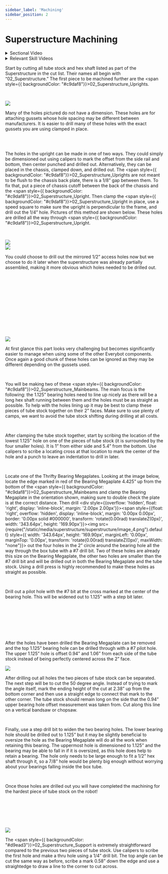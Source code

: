 ```yaml
---
sidebar_label: 'Machining'
sidebar_position: 2
---
```


# Superstructure Machining

<details >
    <summary>
    Sectional Video
    </summary>
    <div>
    <iframe width="420" height="315"
    src="https://www.youtube.com/embed/oVgAc-nTEOU">
    </iframe>
    </div>
</details>

<details >
    <summary>
    Relevant Skill Videos
    </summary>
    <div>
        <a href="http://localhost:3000/ebot/fundamentals/tools-and-machinery/reading-part-drawings" target="_blank">Reading Part Drawings</a>
    </div>
    <br/>
    <div>
    <iframe width="420" height="315"
    src="https://www.youtube.com/embed/M8fAF0xMxBs">
    </iframe>
    </div>
    <br/>
    <div>
    <iframe width="420" height="315"
    src="https://www.youtube.com/embed/def5QH7UUIU">
    </iframe>
    </div>
</details>

<span/>Start by cutting all tube stock and hex shaft listed as part of the Superstructure in the cut list. Their names all begin with &ldquo;02_Superstructure.&rdquo; The first piece to be machined further are the&nbsp;<span style={{ backgroundColor: "#c9daf8"}}>02_Superstructure_Upright</span>s.

<p><br /> </p>

<div style={{overflow: 'hidden', float: 'left', display: 'inline-block', margin: '2.00px 2.00px'}}><span style={{float: 'left', overflow: 'hidden', display: 'inline-block', margin: '0.00px 0.00px', border: '0.00px solid #000000', transform: 'rotate(0.00rad) translateZ(0px)',  width: '270.20px', height: '363.10px'}}><img src={require("/static/media/superstructure/superstructure/image_0.png").default} style={{ width: '270.20px', height: '363.10px', marginLeft: '0.00px', marginTop: '0.00px', transform: 'rotate(0.00rad) translateZ(0px)', maxWidth: "none"}}></img></span></div>

Many of the holes pictured do not have a dimension. These holes are for attaching gussets whose hole spacing may be different between manufacturers. It is easier to drill many of these holes with the exact gussets you are using clamped in place.

<p><br /> <br /> </p>

<span/>The holes in the upright can be made in one of two ways. They could simply be dimensioned out using calipers to mark the offset from the side rail and bottom, then center punched and drilled out. Alternatively, they can be placed in the chassis, clamped down, and drilled out. The <span style={{ backgroundColor: "#c9daf8"}}>02_Superstructure_Upright</span>s are not meant to be flush to the chassis back plate, there is a 1/8&rdquo; gap between them. To fix that, put a piece of chassis cutoff between the back of the chassis and the <span style={{ backgroundColor: "#c9daf8"}}>02_Superstructure_Upright</span>. Then clamp the <span style={{ backgroundColor: "#c9daf8"}}>02_Superstructure_Upright</span>&nbsp;in place, use a speed square to make sure the upright is perpendicular to the frame, and drill out the 1/4&rdquo; hole. Pictures of this method are shown below. These holes are drilled all the way through <span style={{ backgroundColor: "#c9daf8"}}>02_Superstructure_Upright</span>.

<p><br />  </p>

<div style={{overflow: 'hidden', float: 'left', display: 'inline-block', margin: '2.00px 2.00px'}}><span style={{float: 'left', overflow: 'hidden', display: 'inline-block', margin: '0.00px 0.00px', border: '0.00px solid #000000', transform: 'rotate(0.00rad) translateZ(0px)',  width: '161.00px', height: '197.60px'}}><img src={require("/static/media/superstructure/superstructure/image_1.jpg").default} style={{ width: '161.00px', height: '214.00px', marginLeft: '0.00px', marginTop: '0.00px', transform: 'rotate(0.00rad) translateZ(0px)', maxWidth: "none"}}></img></span></div>



<div style={{overflow: 'hidden', float: 'left', display: 'inline-block', margin: '2.00px 2.00px'}}><span style={{float: 'left', overflow: 'hidden', display: 'inline-block', margin: '0.00px 0.00px', border: '0.00px solid #000000', transform: 'rotate(0.00rad) translateZ(0px)',  width: '162.00px', height: '197.60px'}}><img src={require("/static/media/superstructure/superstructure/image_2.jpg").default} style={{ width: '180.00px', height: '237.08px', marginLeft: '-18.00px', marginTop: '-15.08px', transform: 'rotate(0.00rad) translateZ(0px)', maxWidth: "none"}}></img></span></div>

You could choose to drill out the mirrored 1/2&rdquo; access holes now but we choose to do it later when the superstructure was already partially assembled, making it more obvious which holes needed to be drilled out.

<p><br /> <br /> <br /> <br /> </p>

<p><br /> <br /> <br /> <br /> <br /> <br /> </p>

<div style={{pageBreakAfter: 'always'}}></div>

<div style={{overflow: 'hidden', float: 'left', display: 'inline-block', margin: '12.00px 2.00px'}}><span style={{float: 'left', overflow: 'hidden', display: 'inline-block', margin: '0.00px 0.00px', border: '0.00px solid #000000', transform: 'rotate(0.00rad) translateZ(0px)',  width: '381.39px', height: '474.10px'}}><img src={require("/static/media/superstructure/superstructure/image_3.png").default} style={{ width: '381.39px', height: '474.10px', marginLeft: '0.00px', marginTop: '0.00px', transform: 'rotate(0.00rad) translateZ(0px)', maxWidth: "none"}}></img></span></div>

At first glance this part looks very challenging but becomes significantly easier to manage when using some of the other Everybot components. Once again a good chunk of these holes can be ignored as they may be different depending on the gussets used.

<p><br /> </p>

<span/>You will be making two of these <span style={{ backgroundColor: "#c9daf8"}}>02_Superstructure_Mainbeam</span>s. The main focus is the following: the 1.125&rdquo; bearing holes need to line up nicely as there will be a long hex shaft running between them and the holes must be as straight as possible. To help with the holes lining up it may be best to clamp these pieces of tube stock together on their 2&rdquo; faces. Make sure to use plenty of camps, we want to avoid the tube stock shifting during drilling at all costs.

<p><br /> </p>

After clamping the tube stock together, start by scribing the location of the lowest 1.125&rdquo; hole on one of the pieces of tube stock (it is surrounded by the four smaller holes). It is 1&rdquo; from either side and 5.4&rdquo; from the bottom. Use calipers to scribe a locating cross at that location to mark the center of the hole and a punch to leave an indentation to drill in later.

<p><br /> </p>

<span/>Locate one of the Thrifty Bearing Megaplates. Looking at the image below, locate the edge marked in red of the Bearing Megaplate 4.425&rdquo; up from the bottom of the <span style={{ backgroundColor: "#c9daf8"}}>02_Superstructure_Mainbeam</span>s and&nbsp;clamp the Bearing Megaplate in the orientation shown, making sure to double check the plate is at the correct distance. Then drill <div style={{overflow: 'hidden', float: 'right', display: 'inline-block', margin: '2.00px 2.00px'}}><span style={{float: 'right', overflow: 'hidden', display: 'inline-block', margin: '0.00px 0.00px', border: '0.00px solid #000000', transform: 'rotate(0.00rad) translateZ(0px)',  width: '343.64px', height: '169.90px'}}><img src={require("/static/media/superstructure/superstructure/image_4.png").default} style={{ width: '343.64px', height: '169.90px', marginLeft: '0.00px', marginTop: '0.00px', transform: 'rotate(0.00rad) translateZ(0px)', maxWidth: "none"}}></img></span></div> out the four holes in the 2&rdquo; circle around the bearing hole all the way through the box tube with a #7 drill bit. Two of these holes are already this size on the Bearing Megaplate, the other two holes are smaller than the #7 drill bit and will be drilled out in both the Bearing Megaplate and the tube stock. Using a drill press is highly recommended to make these holes as straight as possible.

<p><br /> </p>

Drill out a pilot hole with the #7 bit at the cross marked at the center of the bearing hole. This will be widened out to 1.125&rdquo; with a step bit later.

<p><br /> <br /> <br /> <br /> <br /> <br /> </p>

<div style={{pageBreakAfter: 'always'}}></div>

After the holes have been drilled the Bearing Megaplate can be removed and the top 1.125&rdquo; bearing hole can be drilled through with a #7 pilot hole. The upper 1.125&rdquo; hole is offset 0.94&rdquo; and 1.06&rdquo; from each side of the tube stock instead of being perfectly centered across the 2&rdquo; face.

<div style={{overflow: 'hidden', float: 'right', display: 'inline-block', margin: '2.00px 2.00px'}}><span style={{float: 'right', overflow: 'hidden', display: 'inline-block', margin: '0.00px 0.00px', border: '0.00px solid #000000', transform: 'rotate(0.00rad) translateZ(0px)',  width: '203.50px', height: '312.79px'}}><img src={require("/static/media/superstructure/superstructure/image_5.png").default} style={{ width: '203.50px', height: '312.79px', marginLeft: '0.00px', marginTop: '0.00px', transform: 'rotate(0.00rad) translateZ(0px)', maxWidth: "none"}}></img></span></div>

After drilling out all holes the two pieces of tube stock can be separated. The next step will be to cut the 50 degree angle. Instead of trying to mark the angle itself, mark the ending height of the cut at 2.38&rdquo; up from the bottom corner and then use a straight edge to connect that mark to the other corner. The tube stock should remain long on the side that the 0.94&rdquo; upper bearing hole offset measurement was taken from. Cut along this line on a vertical bandsaw or chopsaw.

<p><br /> </p>

Finally, use a step drill bit to widen the two bearing holes. The lower bearing hole should be drilled out to 1.125&rdquo; but it may be slightly beneficial to oversize the hole as the Bearing Megaplate will do all the work when retaining this bearing. The uppermost hole is dimensioned to 1.125&rdquo; and the bearing may be able to fall in if it is oversized, as this hole does help to retain a bearing. The hole only needs to be large enough to fit a 1/2&rdquo; hex shaft through it, so a 7/8&rdquo; hole would be plenty big enough without worrying about your bearings falling inside the box tube.

<p><br /> </p>

Once those holes are drilled out you will have completed the machining for the hardest piece of tube stock on the robot!

<p><br /> </p>
<p><br /> </p>
<p><br /> </p>

<div style={{pageBreakAfter: 'always'}}></div>

<div style={{overflow: 'hidden', float: 'left', display: 'inline-block', margin: '2.00px 2.00px'}}><span style={{float: 'left', overflow: 'hidden', display: 'inline-block', margin: '0.00px 0.00px', border: '0.00px solid #000000', transform: 'rotate(0.00rad) translateZ(0px)',  width: '323.00px', height: '775.00px'}}><img src={require("/static/media/superstructure/superstructure/image_6.png").default} style={{ width: '323.00px', height: '775.00px', marginLeft: '0.00px', marginTop: '0.00px', transform: 'rotate(0.00rad) translateZ(0px)', maxWidth: "none"}}></img></span></div>

<span/>The <span style={{ backgroundColor: "#d9ead3"}}>02_Superstructure_Support</span>&nbsp;is extremely straightforward compared to the previous two pieces of tube stock. Use calipers to scribe the first hole and make a thru hole using a 1/4&rdquo; drill bit. The top angle can be cut the same way as before, scribe a mark 0.58&rdquo; down the edge and use a straightedge to draw a line to the corner to cut across.


<p><br /> <br /> <br /> <br /> <br /> <br /> </p>
<p><br /> <br /> <br /> <br /> <br /> <br /> </p>
<p><br /> <br /> <br /> <br /> <br /> <br /> </p>
<p><br /> <br /> <br /> <br /> <br /> <br /> </p>
<p><br /> <br /> <br /> <br /> <br /> <br /> </p>
<p><br /> <br /> <br /> <br /> <br /> <br /> </p>


<div style={{pageBreakAfter: 'always'}}></div>